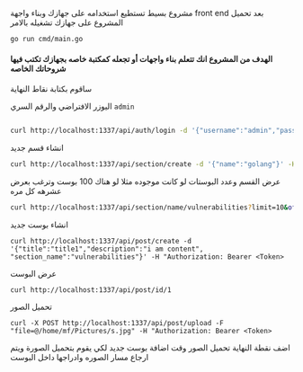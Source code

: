 مشروع بسيط تستطيع استخدامه على جهازك وبناء واجهة front end 
بعد تحميل المشروع على جهازك تشغيله بالامر 
```bash
go run cmd/main.go

```
#### الهدف من المشروع انك تتعلم بناء واجهات أو تجعله كمكتبة خاصه بجهازك  تكتب فيها شروحاتك الخاصه




ساقوم بكتابة نقاط النهاية

 
اليوزر الافتراضي والرقم السري `admin`
```bash

curl http://localhost:1337/api/auth/login -d '{"username":"admin","password":"admin"}' 
```
انشاء قسم جديد

```bash
curl http://localhost:1337/api/section/create -d '{"name":"golang"}' -H "Authorization: Bearer <Token>"
```

عرض القسم وعدد البوستات لو كانت موجوده مثلا لو هناك 100 بوست وترغب بعرض عشرهه كل مره 
```bash
curl http://localhost:1337/api/section/name/vulnerabilities?limit=10&offset=0
```

انشاء بوست جديد

```
curl http://localhost:1337/api/post/create -d '{"title":"title1","description":"i am content", "section_name":"vulnerabilities"}' -H "Authorization: Bearer <Token>

```

عرض البوست 
```
curl http://localhost:1337/api/post/id/1
```

تحميل الصور 

```
curl -X POST http://localhost:1337/api/post/upload -F "file=@/home/mf/Pictures/s.jpg" -H "Authorization: Bearer <Token>

```
اضف نقطة النهاية تحميل الصور وقت اضافة بوست جديد لكي يقوم بتحميل الصورة ويتم ارجاع مسار الصوره وادراجها داخل البوست 

